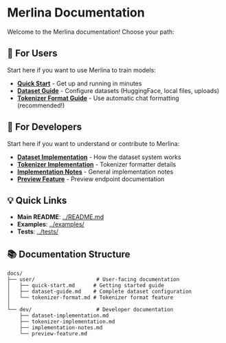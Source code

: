 # Merlina Documentation

Welcome to the Merlina documentation! Choose your path:

## 📖 For Users

Start here if you want to use Merlina to train models:

- **[Quick Start](user/quick-start.md)** - Get up and running in minutes
- **[Dataset Guide](user/dataset-guide.md)** - Configure datasets (HuggingFace, local files, uploads)
- **[Tokenizer Format Guide](user/tokenizer-format.md)** - Use automatic chat formatting (recommended!)

## 🔧 For Developers

Start here if you want to understand or contribute to Merlina:

- **[Dataset Implementation](dev/dataset-implementation.md)** - How the dataset system works
- **[Tokenizer Implementation](dev/tokenizer-implementation.md)** - Tokenizer formatter details
- **[Implementation Notes](dev/implementation-notes.md)** - General implementation notes
- **[Preview Feature](dev/preview-feature.md)** - Preview endpoint documentation

## 💡 Quick Links

- **Main README**: [../README.md](../README.md)
- **Examples**: [../examples/](../examples/)
- **Tests**: [../tests/](../tests/)

## 📚 Documentation Structure

```
docs/
├── user/                    # User-facing documentation
│   ├── quick-start.md      # Getting started guide
│   ├── dataset-guide.md    # Complete dataset configuration
│   └── tokenizer-format.md # Tokenizer format feature
│
└── dev/                     # Developer documentation
    ├── dataset-implementation.md
    ├── tokenizer-implementation.md
    ├── implementation-notes.md
    └── preview-feature.md
```

